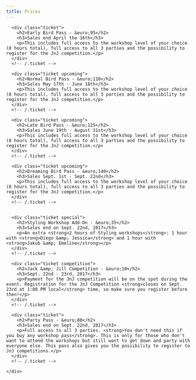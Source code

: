 ```yaml
---
title: Prices
---
```


<div class="ticketWrapper">
<!-- .expired .main .special .competition .upcoming -->

      <div class="ticket">
        <h2>Early Bird Pass - &euro;95</h2>
        <h3>Sales end April the 16th</h3>
        <p>This includes full access to the workshop level of your choice (8 hours total), full access to all 3 parties and the possibility to register for the JnJ competition.</p>
      </div>
      <!-- /.ticket -->

      <div class="ticket upcoming">
        <h2>Normal Bird Pass - &euro;110</h2>
        <h3>Sales May 17th - June 18th</h3>
        <p>This includes full access to the workshop level of your choice (8 hours total), full access to all 3 parties and the possibility to register for the JnJ competition.</p>
      </div>
      <!-- /.ticket -->

      <div class="ticket upcoming">
        <h2>Late Bird Pass - &euro;125</h2>
        <h3>Sales June 19th - August 31st</h3>
        <p>This includes full access to the workshop level of your choice (8 hours total), full access to all 3 parties and the possibility to register for the JnJ competition.</p>
      </div>
      <!-- /.ticket -->

      <div class="ticket upcoming">
        <h2>Dreaming Bird Pass - &euro;140</h2>
        <h3>Sales Sept. 1st - Sept. 22nd</h3>
        <p>This includes full access to the workshop level of your choice (8 hours total), full access to all 3 parties and the possibility to register for the JnJ competition.</p>
      </div>
      <!-- /.ticket -->


      <div class="ticket special">
        <h2>Styling Workshop Add-On - &euro;35</h2>
        <h3>Sales end on Sept. 22nd, 2017</h3>
        <p>An extra <strong>2 hours of Styling workshops</strong>: 1 hour with <strong>Diego &amp; Jessica</strong> and 1 hour with <strong>Jakub &amp; Emeline</strong></p>
      </div>
      <!-- /.ticket -->

      <div class="ticket competition">  
        <h2>Jack &amp; Jill Competition - &euro;10</h2>
        <h3>Sept. 22nd - 23rd, 2017</h3>
        <p>Payment for the JnJ competition will be on the spot during the event. Registration for the JnJ Competition <strong>closes on Sept. 23rd at 1:00 PM local</strong> time, so make sure you register before then!</p>
      </div>
      <!-- /.ticket -->

      <div class="ticket">
        <h2>Party Pass - &euro;80</h2>
        <h3>Sales end on Sept. 22nd, 2017</h3>
        <p>Full access to all 3 parties. <strong>You don't need this if you buy any workshop pass</strong>. This is only for those who don't want to attend the workshops but still want to get down and party with everyone else. This pass also gives you the possibility to register to JnJ competitions.</p>
      </div>
      <!-- /.ticket -->

    </div>